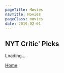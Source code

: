 ```yaml
---
pageTitle: Movies
navTitle: Movies
pageClass: movies
date: 2019-02-01
---
```


## NYT Critic' Picks

<div class="movieItems">Loading...</div>

[Home](/)
